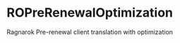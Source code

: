 ROPreRenewalOptimization
========================

Ragnarok Pre-renewal client translation with optimization
